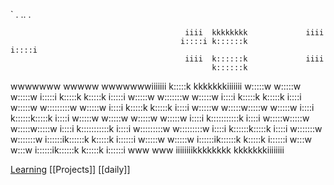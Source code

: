 `                     .          ..         .    
                                                                            
                                           iiii  kkkkkkkk             iiii  
                                          i::::i k::::::k            i::::i 
                                           iiii  k::::::k             iiii  
                                                 k::::::k                   
wwwwwww           wwwww           wwwwwwwiiiiiii  k:::::k    kkkkkkkiiiiiii 
 w:::::w         w:::::w         w:::::w i:::::i  k:::::k   k:::::k i:::::i 
  w:::::w       w:::::::w       w:::::w   i::::i  k:::::k  k:::::k   i::::i 
   w:::::w     w:::::::::w     w:::::w    i::::i  k:::::k k:::::k    i::::i 
    w:::::w   w:::::w:::::w   w:::::w     i::::i  k::::::k:::::k     i::::i 
     w:::::w w:::::w w:::::w w:::::w      i::::i  k:::::::::::k      i::::i 
      w:::::w:::::w   w:::::w:::::w       i::::i  k:::::::::::k      i::::i 
       w:::::::::w     w:::::::::w        i::::i  k::::::k:::::k     i::::i 
        w:::::::w       w:::::::w        i::::::ik::::::k k:::::k   i::::::i
         w:::::w         w:::::w         i::::::ik::::::k  k:::::k  i::::::i
          w:::w           w:::w          i::::::ik::::::k   k:::::k i::::::i
           www             www           iiiiiiiikkkkkkkk    kkkkkkkiiiiiiii
                                                                            
                                                                            
                    

[Learning](Learning)
[[Projects]]
[[daily]]



